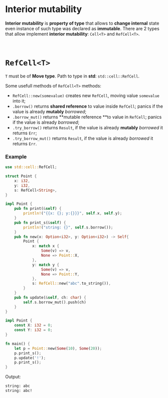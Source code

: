 # Interior mutability
**Interior mutability** is **property of type** that allows to **change internal** state even instance of such type was declared as **immutable**.
There are 2 types that allow implement **interior mutability**: ``Cell<T>`` and ``RefCell<T>``.

<br>

# ``RefCell<T>``
``T`` must be of **Move type**.	
Path to type in **std**: ``std::cell::RefCell``.

Some usefull methods of ``RefCell<T>`` methods:
- ``RefCell::new(somevalue)`` creates new ``RefCell``, moving value ``somevalue`` into it;
- ``.borrow()`` returns **shared reference** to value inside ``RefCell``; panics if the value is already **mutably** *borrowed*;
- ``.borrow_mut()`` returns **mutable reference **to value in ``RefCell``; panics if the value is already *borrowed*;
- ``.try_borrow()`` returns ``Result``, if the value is already **mutably** *borrowed* it returns ``Err``;
- ``.try_borrow_mut()`` returns ``Result``, if the value is already *borrowed* it returns ``Err``.

### Example
```Rust
use std::cell::RefCell;

struct Point {
    x: i32,
    y: i32,
    s: RefCell<String>,
}

impl Point {
    pub fn print(&self) {
        println!("{{x: {}; y:{}}}", self.x, self.y);
    }
    pub fn print_s(&self) {
        println!("string: {}", self.s.borrow());
    }
    pub fn new(x: Option<i32>, y: Option<i32>) -> Self{
        Point { 
            x: match x {
                Some(v) => v,
                None => Point::X,
            }, 
            y: match y {
                Some(v) => v,
                None => Point::Y,
            },
            s: RefCell::new("abc".to_string()),
        }
    }
    pub fn update(&self, ch: char) {
        self.s.borrow_mut().push(ch)
    }
}

impl Point {
    const X: i32 = 0;
    const Y: i32 = 0;
}

fn main() {
    let p = Point::new(Some(10), Some(20));
    p.print_s();
    p.update('!');
    p.print_s();
}
```

Output:
```bash
string: abc
string: abc!
```